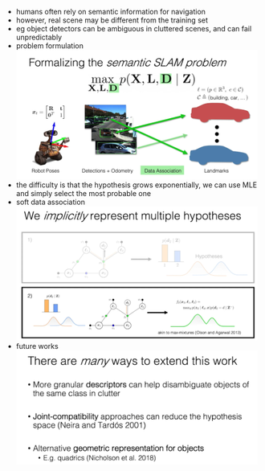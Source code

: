 - humans often rely on semantic information for navigation
- however, real scene may be different from the training set
- eg object detectors can be ambiguous in cluttered scenes, and can fail unpredictably
- problem formulation
![](assets/b79b0f7c.png)
- the difficulty is that the hypothesis grows exponentially, we can use MLE and simply select the most probable one
- soft data association
![](assets/a706d8ee.png)
- future works
![](assets/eec9cd1b.png)
